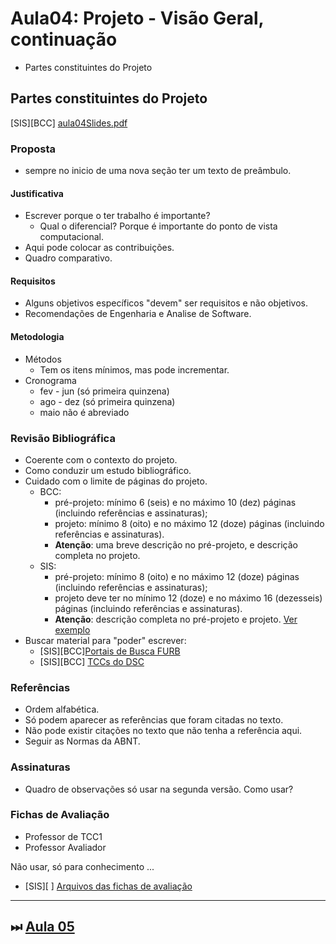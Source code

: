 # Aula04: Projeto - Visão Geral, continuação

- Partes constituintes do Projeto  

## Partes constituintes do Projeto

\[SIS]\[BCC] [aula04Slides.pdf](aula04Slides.pdf "aula04Slides.pdf")  

### Proposta

- sempre no inicio de uma nova seção ter um texto de preâmbulo.  

#### Justificativa

- Escrever porque o ter trabalho é importante?  
  - Qual o diferencial? Porque é importante do ponto de vista computacional.  
- Aqui pode colocar as contribuições.  
- Quadro comparativo.  

#### Requisitos

- Alguns objetivos específicos "devem" ser requisitos e não objetivos.  
- Recomendações de Engenharia e Analise de Software.  

#### Metodologia

- Métodos  
  - Tem os itens mínimos, mas pode incrementar.  
- Cronograma  
  - fev - jun (só primeira quinzena)  
  - ago - dez (só primeira quinzena)  
  - maio não é abreviado  

### Revisão Bibliográfica

- Coerente com o contexto do projeto.  
- Como conduzir um estudo bibliográfico.  
- Cuidado com o limite de páginas do projeto.  
  - BCC:  
    - pré-projeto: mínimo 6 (seis) e no máximo 10 (dez) páginas (incluindo referências e assinaturas);  
    - projeto: mínimo 8 (oito) e no máximo 12 (doze) páginas (incluindo referências e assinaturas).  
    - **Atenção**: uma breve descrição no pré-projeto, e descrição completa no projeto.
  - SIS:
    - pré-projeto: mínimo 8 (oito) e no máximo 12 (doze) páginas (incluindo referências e assinaturas);  
    - projeto deve ter no mínimo 12 (doze) e no máximo 16 (dezesseis) páginas (incluindo referências e assinaturas).  
    - **Atenção**: descrição completa no pré-projeto e projeto. [Ver exemplo](Exemplos/SIS/PreProjeto_LuizCarlosBurigo.pdf "Ver exemplo")  
- Buscar material para "poder" escrever:
  - \[SIS]\[BCC][Portais de Busca FURB](https://www.furb.br/web/4570/servicos/biblioteca/portais-de-busca "Portais de Busca FURB")  
  - \[SIS]\[BCC] [TCCs do DSC](http://dsc.inf.furb.br/tcc/index.php?cd=3 "TCCs do DSC")  

### Referências

- Ordem alfabética.  
- Só podem aparecer as referências que foram citadas no texto.  
- Não pode existir citações no texto que não tenha a referência aqui.  
- Seguir as Normas da ABNT.  

### Assinaturas

- Quadro de observações só usar na segunda versão. Como usar?  

### Fichas de Avaliação

- Professor de TCC1  
- Professor Avaliador  

Não usar, só para conhecimento ...  

- \[SIS]\[ ] [Arquivos das fichas de avaliação](Material/Fichas "Arquivos das fichas de avaliação")  

----------

## ⏭ [Aula 05](aula05Anotacoes.md "Aula 05")  

<!--
[FIXME: arrumar as fontes bibliográficas]  
## Principais Referências Bibliográficas​
-->
